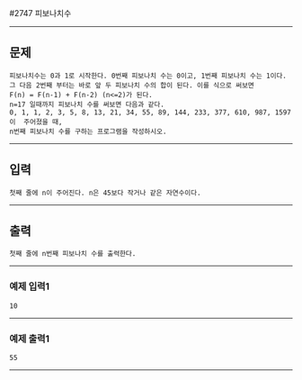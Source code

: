 #2747 피보나치수

------------
## 문제

```
피보나치수는 0과 1로 시작한다. 0번째 피보나치 수는 0이고, 1번째 피보나치 수는 1이다. 
그 다음 2번째 부터는 바로 앞 두 피보나치 수의 합이 된다. 이를 식으로 써보면 
F(n) = F(n-1) + F(n-2) (n<=2)가 된다.
n=17 일때까지 피보나치 수를 써보면 다음과 같다. 
0, 1, 1, 2, 3, 5, 8, 13, 21, 34, 55, 89, 144, 233, 377, 610, 987, 1597이  주어졌을 때, 
n번째 피보나치 수를 구하는 프로그램을 작성하시오.
```
------------
## 입력
```
첫째 줄에 n이 주어진다. n은 45보다 작거나 같은 자연수이다.
```
------------
## 출력
```
첫째 줄에 n번째 피보나치 수를 출력한다.
```
----------
### 예제 입력1

```
10
```
-------
### 예제 출력1
```
55
```
-----
